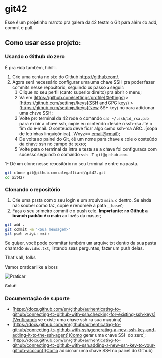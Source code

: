 # git42

Esse é um projetinho maroto pra galera da 42 testar o Git para além do add, commit e pull.

## Como usar esse projeto:

### Usando o Github do zero

É pra vida também, hihihi.

1. Crie uma conta no site do Github https://github.com/.
1. Agora será necessário configurar uma uma chave SSH pra poder fazer commits nesse repositório, seguindo os passo a seguir:
	1. Clique no seu perfil (canto superior direito) pra abrir o menu;
	1. Vá em [https://github.com/settings/profile](Settings) > [https://github.com/settings/keys](SSH and GPG keys) > [https://github.com/settings/keys](New SSH key) no para adicionar uma chave SSH;
	1. Volte pro terminal da 42 rode o comando `cat ~/.ssh/id_rsa.pub` para exibir a chave ssh, copie eu conteúdo (desde o ssh-rsa até o fim do e-mail. O conteúdo deve ficar algo como ssh-rsa ABC...[sopa de letrinhas linguiçônica]...Wxyz== <email@email>);
	1. De volta ao painel do Git, dê um nome para chave e cole o conteúdo da chave ssh no campo de texto;
	1. Volte para o terminal da intra e teste se a chave foi configurada com sucesso seguindo o comando `ssh -T git@github.com`.






1- Dê um clone nesse repositório no seu terminal e entre na pasta.

```sh
git clone git@github.com:alegalliard/git42.git
cd git42/
```


### Clonando o repositório

1. Crie uma pasta com o seu login e um arquivo `main.c` dentro. Se ainda não souber como faz, copie e renomeie a pata `__baseC`;
1. Faça o seu primeiro commit e o push dele. **Importante: no Github a branch padrão é o main** ao invés da master;

```sh
git add .
git commit -m "<Sua mensagem>"
git push origin main
```

Se quiser, você pode commitar também um arquivo txt dentro da sua pasta chamado `duvidas.txt`, listando suas perguntas, fazer um push delas.

That's all, folks!

Vamos praticar like a boss

![Praticar](https://www.gif-vif.com/bollywood-drama-fight "Bollywood Norris.")


Salut!

### Documentação de suporte

* [https://docs.github.com/en/github/authenticating-to-github/connecting-to-github-with-ssh/checking-for-existing-ssh-keys](Verificando se existe uma chave ssh na sua máquina) 
* [https://docs.github.com/en/github/authenticating-to-github/connecting-to-github-with-ssh/generating-a-new-ssh-key-and-adding-it-to-the-ssh-agent](Como gerar uma chave SSH do zero);
* [https://docs.github.com/en/github/authenticating-to-github/connecting-to-github-with-ssh/adding-a-new-ssh-key-to-your-github-account](Como adicionar uma chave SSH no painel do Github)
